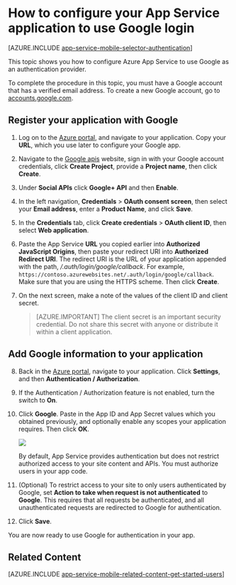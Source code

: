<properties
	pageTitle="How to configure Google authentication for your App Services application"
	description="Learn how to configure Google authentication for your App Services application."
    services="app-service"
	documentationCenter=""
	authors="mattchenderson"
	manager="erikre"
	editor=""/>

<tags
	ms.service="app-service-mobile"
	ms.workload="mobile"
	ms.tgt_pltfrm="na"
	ms.devlang="multiple"
	ms.topic="article"
	ms.date="08/22/2016"
	ms.author="mahender"/>

# How to configure your App Service application to use Google login

[AZURE.INCLUDE [app-service-mobile-selector-authentication](../../includes/app-service-mobile-selector-authentication.md)]

This topic shows you how to configure Azure App Service to use Google as an authentication provider.

To complete the procedure in this topic, you must have a Google account that has a verified email address. To create a new Google account, go to [accounts.google.com](http://go.microsoft.com/fwlink/p/?LinkId=268302).

## <a name="register"> </a>Register your application with Google

1. Log on to the [Azure portal], and navigate to your application. Copy your **URL**, which you use later to configure your Google app.

2. Navigate to the [Google apis](http://go.microsoft.com/fwlink/p/?LinkId=268303) website, sign in with your Google account credentials, click **Create Project**, provide a **Project name**, then click **Create**.

3. Under **Social APIs** click **Google+ API** and then **Enable**.

4. In the left navigation, **Credentials** > **OAuth consent screen**, then select your **Email address**,  enter a **Product Name**, and click **Save**.

5. In the **Credentials** tab, click **Create credentials** > **OAuth client ID**, then select **Web application**.

6. Paste the App Service **URL** you copied earlier into **Authorized JavaScript Origins**, then paste your redirect URI into **Authorized Redirect URI**. The redirect URI is the URL of your application appended with the path, _/.auth/login/google/callback_. For example, `https://contoso.azurewebsites.net/.auth/login/google/callback`. Make sure that you are using the HTTPS scheme. Then click **Create**.

7. On the next screen, make a note of the values of the client ID and client secret.


    > [AZURE.IMPORTANT]
	The client secret is an important security credential. Do not share this secret with anyone or distribute it within a client application.


## <a name="secrets"> </a>Add Google information to your application

8. Back in the [Azure portal], navigate to your application. Click **Settings**, and then **Authentication / Authorization**.

9. If the Authentication / Authorization feature is not enabled, turn the switch to **On**.

10. Click **Google**. Paste in the App ID and App Secret values which you obtained previously, and optionally enable any scopes your application requires. Then click **OK**.

    ![][1]

	By default, App Service provides authentication but does not restrict authorized access to your site content and APIs. You must authorize users in your app code.

17. (Optional) To restrict access to your site to only users authenticated by Google, set **Action to take when request is not authenticated** to **Google**. This requires that all requests be authenticated, and all unauthenticated requests are redirected to Google for authentication.

12. Click **Save**.

You are now ready to use Google for authentication in your app.

## <a name="related-content"> </a>Related Content

[AZURE.INCLUDE [app-service-mobile-related-content-get-started-users](../../includes/app-service-mobile-related-content-get-started-users.md)]


<!-- Anchors. -->

<!-- Images. -->

[0]: ./media/app-service-mobile-how-to-configure-google-authentication/mobile-app-google-redirect.png
[1]: ./media/app-service-mobile-how-to-configure-google-authentication/mobile-app-google-settings.png

<!-- URLs. -->

[Google apis]: http://go.microsoft.com/fwlink/p/?LinkId=268303

[Azure portal]: https://portal.azure.com/

